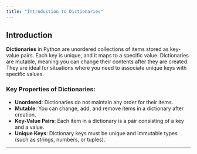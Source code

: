 ```yaml
---
title: "Introduction to Dictionaries"
---
```



## Introduction

**Dictionaries** in Python are unordered collections of items stored as key-value pairs. Each key is unique, and it maps to a specific value. Dictionaries are mutable, meaning you can change their contents after they are created. They are ideal for situations where you need to associate unique keys with specific values.

### Key Properties of Dictionaries:
- **Unordered**: Dictionaries do not maintain any order for their items.
- **Mutable**: You can change, add, and remove items in a dictionary after creation.
- **Key-Value Pairs**: Each item in a dictionary is a pair consisting of a key and a value.
- **Unique Keys**: Dictionary keys must be unique and immutable types (such as strings, numbers, or tuples).

---